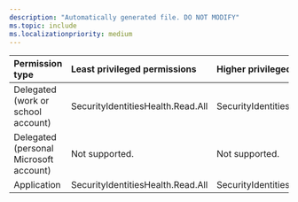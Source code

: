```yaml
---
description: "Automatically generated file. DO NOT MODIFY"
ms.topic: include
ms.localizationpriority: medium
---
```


|Permission type|Least privileged permissions|Higher privileged permissions|
|:---|:---|:---|
|Delegated (work or school account)|SecurityIdentitiesHealth.Read.All|SecurityIdentitiesHealth.ReadWrite.All|
|Delegated (personal Microsoft account)|Not supported.|Not supported.|
|Application|SecurityIdentitiesHealth.Read.All|SecurityIdentitiesHealth.ReadWrite.All|

